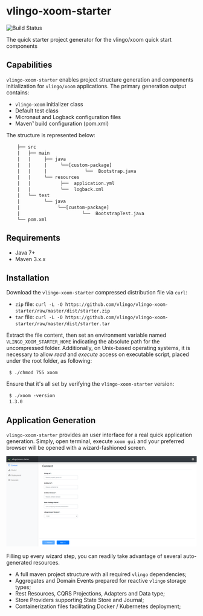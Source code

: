 # vlingo-xoom-starter
![Build Status](https://api.travis-ci.org/vlingo/vlingo-xoom-starter.svg?branch=master)

The quick starter project generator for the vlingo/xoom quick start components

## Capabilities
`vlingo-xoom-starter` enables project structure generation and components initialization for `vlingo/xoom` applications. The primary generation output contains: 
* `vlingo-xoom` initializer class
* Default test class
* Micronaut and Logback configuration files
* Maven¹ build configuration (pom.xml)

The structure is represented below: 

```
    ├── src
    |   ├── main
    |   |     ├── java 
    |   |     |     └──[custom-package]
    |   |     |              └──  Bootstrap.java
    |   |     └── resources 
    |   |           ├──  application.yml
    |   |           └──  logback.xml  
    |   └── test
    |         └── java 
    |              └──[custom-package]
    |                       └──  BootstrapTest.java
    └── pom.xml                
```

## Requirements
* Java 7+
* Maven 3.x.x

## Installation 

Download the `vlingo-xoom-starter` compressed distribution file via `curl`:

* `zip` file: `curl -L -O https://github.com/vlingo/vlingo-xoom-starter/raw/master/dist/starter.zip`
* `tar` file: `curl -L -O https://github.com/vlingo/vlingo-xoom-starter/raw/master/dist/starter.tar`

Extract the file content, then set an environment variable named `VLINGO_XOOM_STARTER_HOME` indicating the absolute path for the uncompressed folder. Additionally, on Unix-based operating systems, it is necessary to allow _read_ and _execute_ access on executable script, placed under the root folder, as following:

``` 
 $ ./chmod 755 xoom
```

Ensure that it's all set by verifying the `vlingo-xoom-starter` version:

``` 
 $ ./xoom -version
 1.3.0
```

## Application Generation 

`vlingo-xoom-starter` provides an user interface for a real quick application generation. Simply, open terminal, execute `xoom gui` and your preferred browser will be opened with a wizard-fashioned screen. 

![screen-sample-image](https://github.com/vlingo/vlingo-xoom-starter/blob/master/user-interface/src/assets/img/screen-sample.png)
     
Filling up every wizard step, you can readily take advantage of several auto-generated resources.
* A full maven project structure with all required `vlingo` dependencies;
* Aggregates and Domain Events prepared for reactive `vlingo` storage types;
* Rest Resources, CQRS Projections, Adapters and Data type;
* Store Providers supporting State Store and Journal;
* Containerization files facilitating Docker / Kubernetes deployment; 
